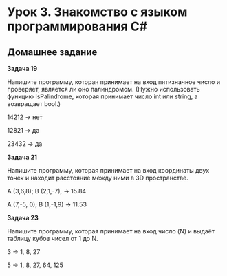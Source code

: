 # Урок 3. Знакомство с языком программирования C#

## Домашнее задание

**Задача 19**

Напишите программу, которая принимает на вход пятизначное число и проверяет, является ли оно палиндромом. 
(Нужно использовать функцию IsPalindrome, которая принимает число int или string, а возвращает bool.)

14212 -> нет

12821 -> да

23432 -> да

**Задача 21**

Напишите программу, которая принимает на вход координаты двух точек и находит расстояние между ними в 3D пространстве.

A (3,6,8); B (2,1,-7), -> 15.84

A (7,-5, 0); B (1,-1,9) -> 11.53

**Задача 23**

Напишите программу, которая принимает на вход число (N) и выдаёт таблицу кубов чисел от 1 до N.

3 -> 1, 8, 27

5 -> 1, 8, 27, 64, 125
